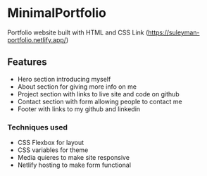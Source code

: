 # MinimalPortfolio

Portfolio website built with HTML and CSS
Link (https://suleyman-portfolio.netlify.app/)

## Features
- Hero section introducing myself
- About section for giving more info on me
- Project section with links to live site and code on github
- Contact section with form allowing people to contact me
- Footer with links to my github and linkedin

### Techniques used
- CSS Flexbox for layout
- CSS variables for theme
- Media quieres to make site responsive
- Netlify hosting to make form functional
